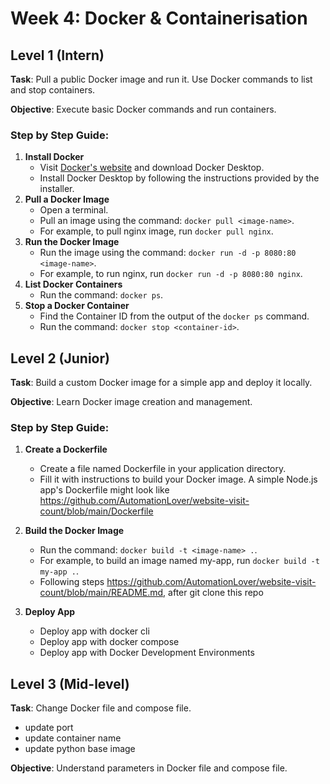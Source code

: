 # Week 4: Docker & Containerisation

## Level 1 (Intern)
**Task**: Pull a public Docker image and run it. Use Docker commands to list and stop containers.

**Objective**: Execute basic Docker commands and run containers.

### Step by Step Guide:

1. **Install Docker**
    - Visit [Docker's website](https://www.docker.com/products/docker-desktop) and download Docker Desktop.
    - Install Docker Desktop by following the instructions provided by the installer.
2. **Pull a Docker Image**
    - Open a terminal.
    - Pull an image using the command: `docker pull <image-name>`.
    - For example, to pull nginx image, run `docker pull nginx`.
3. **Run the Docker Image**
    - Run the image using the command: `docker run -d -p 8080:80 <image-name>`.
    - For example, to run nginx, run `docker run -d -p 8080:80 nginx`.
4. **List Docker Containers**
    - Run the command: `docker ps`.
5. **Stop a Docker Container**
    - Find the Container ID from the output of the `docker ps` command.
    - Run the command: `docker stop <container-id>`.

## Level 2 (Junior)
**Task**: Build a custom Docker image for a simple app and deploy it locally.

**Objective**: Learn Docker image creation and management.

### Step by Step Guide:

1. **Create a Dockerfile**
    - Create a file named Dockerfile in your application directory.
    - Fill it with instructions to build your Docker image. A simple Node.js app's Dockerfile might look like https://github.com/AutomationLover/website-visit-count/blob/main/Dockerfile

2. **Build the Docker Image**
    - Run the command: `docker build -t <image-name> .`.
    - For example, to build an image named my-app, run `docker build -t my-app .`.
    - Following steps https://github.com/AutomationLover/website-visit-count/blob/main/README.md, after git clone this repo

3. **Deploy App**
    - Deploy app with docker cli
    - Deploy app with docker compose
    - Deploy app with Docker Development Environments


## Level 3 (Mid-level)
**Task**: Change Docker file and compose file.
- update port
- update container name
- update python base image

**Objective**: Understand parameters in Docker file and compose file.



